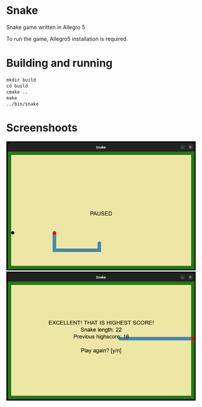 # Snake
Snake game written in Allegro 5

To run the game, Allegro5 installation is required.

# Building and running
    mkdir build
    cd build
    cmake ..
    make
    ../bin/snake

# Screenshoots
![Screen 1](screenshoots/ss1.png)
![Screen 2](screenshoots/ss2.png)
